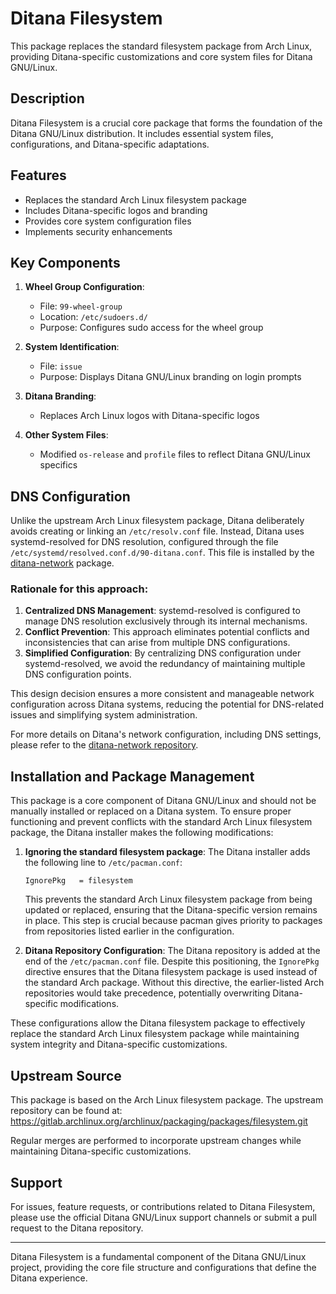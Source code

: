 # Ditana Filesystem

This package replaces the standard filesystem package from Arch Linux, providing Ditana-specific customizations and core system files for Ditana GNU/Linux.

## Description

Ditana Filesystem is a crucial core package that forms the foundation of the Ditana GNU/Linux distribution. It includes essential system files, configurations, and Ditana-specific adaptations.

## Features

- Replaces the standard Arch Linux filesystem package
- Includes Ditana-specific logos and branding
- Provides core system configuration files
- Implements security enhancements

## Key Components

1. **Wheel Group Configuration**:
   - File: `99-wheel-group`
   - Location: `/etc/sudoers.d/`
   - Purpose: Configures sudo access for the wheel group

2. **System Identification**:
   - File: `issue`
   - Purpose: Displays Ditana GNU/Linux branding on login prompts

3. **Ditana Branding**:
   - Replaces Arch Linux logos with Ditana-specific logos

4. **Other System Files**:
   - Modified `os-release` and `profile` files to reflect Ditana GNU/Linux specifics

## DNS Configuration

Unlike the upstream Arch Linux filesystem package, Ditana deliberately avoids creating or linking an `/etc/resolv.conf` file. Instead, Ditana uses systemd-resolved for DNS resolution, configured through the file `/etc/systemd/resolved.conf.d/90-ditana.conf`. This file is installed by the [ditana-network](https://github.com/acrion/ditana-network) package.

### Rationale for this approach:

1. **Centralized DNS Management**: systemd-resolved is configured to manage DNS resolution exclusively through its internal mechanisms.
2. **Conflict Prevention**: This approach eliminates potential conflicts and inconsistencies that can arise from multiple DNS configurations.
3. **Simplified Configuration**: By centralizing DNS configuration under systemd-resolved, we avoid the redundancy of maintaining multiple DNS configuration points.

This design decision ensures a more consistent and manageable network configuration across Ditana systems, reducing the potential for DNS-related issues and simplifying system administration.

For more details on Ditana's network configuration, including DNS settings, please refer to the [ditana-network repository](https://github.com/acrion/ditana-network).

## Installation and Package Management

This package is a core component of Ditana GNU/Linux and should not be manually installed or replaced on a Ditana system. To ensure proper functioning and prevent conflicts with the standard Arch Linux filesystem package, the Ditana installer makes the following modifications:

1. **Ignoring the standard filesystem package**:
   The Ditana installer adds the following line to `/etc/pacman.conf`:
   ```
   IgnorePkg   = filesystem
   ```
   This prevents the standard Arch Linux filesystem package from being updated or replaced, ensuring that the Ditana-specific version remains in place. This step is crucial because pacman gives priority to packages from repositories listed earlier in the configuration.

2. **Ditana Repository Configuration**:
   The Ditana repository is added at the end of the `/etc/pacman.conf` file. Despite this positioning, the `IgnorePkg` directive ensures that the Ditana filesystem package is used instead of the standard Arch package. Without this directive, the earlier-listed Arch repositories would take precedence, potentially overwriting Ditana-specific modifications.

These configurations allow the Ditana filesystem package to effectively replace the standard Arch Linux filesystem package while maintaining system integrity and Ditana-specific customizations.

## Upstream Source

This package is based on the Arch Linux filesystem package. The upstream repository can be found at:
https://gitlab.archlinux.org/archlinux/packaging/packages/filesystem.git

Regular merges are performed to incorporate upstream changes while maintaining Ditana-specific customizations.

## Support

For issues, feature requests, or contributions related to Ditana Filesystem, please use the official Ditana GNU/Linux support channels or submit a pull request to the Ditana repository.

---

Ditana Filesystem is a fundamental component of the Ditana GNU/Linux project, providing the core file structure and configurations that define the Ditana experience.
